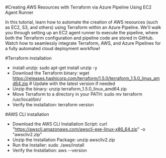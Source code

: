 #Creating AWS Resources with Terraform via Azure Pipeline Using EC2 Agent Runner

In this tutorial, learn how to automate the creation of AWS resources (such as EC2, S3, and others) using Terraform within an Azure Pipeline. We'll walk you through setting up an EC2 agent runner to execute the pipeline, where both the Terraform configuration and pipeline code are stored in GitHub. Watch how to seamlessly integrate Terraform, AWS, and Azure Pipelines for a fully automated cloud deployment workflow!

#Terraform installation

- install unzip: sudo apt-get install unzip -y
- Download the Terraform binary: wget https://releases.hashicorp.com/terraform/1.5.0/terraform_1.5.0_linux_amd64.zip  # Update with the latest version if needed
- Unzip the binary: unzip terraform_1.5.0_linux_amd64.zip
- Move Terraform to a directory in your PATH: sudo mv terraform /usr/local/bin/
- Verify the installation: terraform version


#AWS CLI installation

- Download the AWS CLI Installation Script: curl "https://awscli.amazonaws.com/awscli-exe-linux-x86_64.zip" -o "awscliv2.zip"
- Unzip the Installation Package: unzip awscliv2.zip
- Run the Installer: sudo ./aws/install
- Verify the Installation: aws --version


